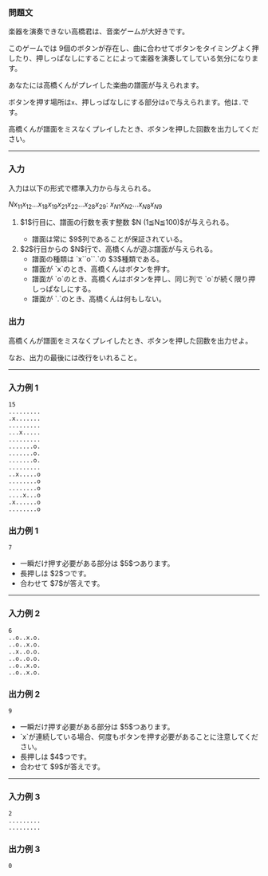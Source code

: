 
<div>

<div>

### **問題文**

<section>
楽器を演奏できない高橋君は、音楽ゲームが大好きです。

このゲームでは $9$個のボタンが存在し、曲に合わせてボタンをタイミングよく押したり、押しっぱなしにすることによって楽器を演奏してしている気分になります。

あなたには高橋くんがプレイした楽曲の譜面が与えられます。

ボタンを押す場所は`x`、押しっぱなしにする部分は`o`で与えられます。他は`.`です。

高橋くんが譜面をミスなくプレイしたとき、ボタンを押した回数を出力してください。


</section>

</div>

---

<div>

### **入力**

<section>
入力は以下の形式で標準入力から与えられる。

<div>

$N$$x_{11}$$x_{12}$$...$$x_{18}$$x_{19}$$x_{21}$$x_{22}$$...$$x_{28}$$x_{29}$:
$x_{N1}$$x_{N2}$$...$$x_{N8}$$x_{N9}$
</div>

<ol>

<li>
$1$行目に、譜面の行数を表す整数 $N (1≦N≦100)$が与えられる。
</li>

<ul>

<li>
譜面は常に $9$列であることが保証されている。
</li>

</ul>

<li>
$2$行目からの $N$行で、高橋くんが遊ぶ譜面が与えられる。
	
<ul>

<li>
譜面の種類は `x``o``.`の $3$種類である。
</li>

<li>
譜面が `x`のとき、高橋くんはボタンを押す。
</li>

<li>
譜面が `o`のとき、高橋くんはボタンを押し、同じ列で `o`が続く限り押しっぱなしにする。
</li>

<li>
譜面が `.`のとき、高橋くんは何もしない。
</li>

</ul>

</li>

</ol>

</section>

</div>

<div>

### **出力**

<section>
高橋くんが譜面をミスなくプレイしたとき、ボタンを押した回数を出力せよ。

なお、出力の最後には改行をいれること。


</section>

</div>

---

<div>

### **入力例 1**

<section>

```
15
.........
.x.......
.........
...x.....
.........
.......o.
.......o.
.......o.
.........
..x.....o
........o
........o
....x...o
.x......o
........o
```

</section>

</div>

<div>

### **出力例 1**

<section>

```
7
```

<ul>

<li>
一瞬だけ押す必要がある部分は $5$つあります。
</li>

<li>
長押しは $2$つです。
</li>

<li>
合わせて $7$が答えです。
</li>

</ul>

</section>

</div>

---

<div>

### **入力例 2**

<section>

```
6
..o..x.o.
..o..x.o.
..x..o.o.
..o..o.o.
..o..x.o.
..o..x.o.
```

</section>

</div>

<div>

### **出力例 2**

<section>

```
9
```

<ul>

<li>
一瞬だけ押す必要がある部分は $5$つあります。
</li>

<li>
`x`が連続している場合、何度もボタンを押す必要があることに注意してください。
</li>

<li>
長押しは $4$つです。
</li>

<li>
合わせて $9$が答えです。
</li>

</ul>

</section>

</div>

---

<div>

### **入力例 3**

<section>

```
2
.........
.........
```

</section>

</div>

<div>

### **出力例 3**

<section>

```
0
```

</section>

</div>

</div>
